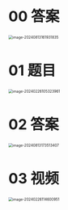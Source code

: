 # 00 答案

<img src="https://cvp.oss-cn-shanghai.aliyuncs.com/202408131619924.png" alt="image-20240813161931835" style="zoom:50%;" />



# 01 题目

<img src="https://cvp.oss-cn-shanghai.aliyuncs.com/picgo/202402261053039.png" alt="image-20240226105323961" style="zoom:50%;" />



# 02 答案

<img src="https://cvp.oss-cn-shanghai.aliyuncs.com/202408131735477.png" alt="image-20240813173513407" style="zoom:50%;" />



# 03 视频

<img src="https://cvp.oss-cn-shanghai.aliyuncs.com/picgo/202402261146298.png" alt="image-20240226114600951" style="zoom:50%;" />